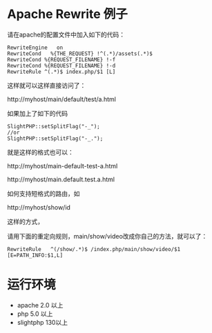 # Apache Rewrite 例子 #


请在apache的配置文件中加入如下的代码：

```
RewriteEngine   on
RewriteCond   %{THE_REQUEST} !^(.*)/assets(.*)$
RewriteCond %{REQUEST_FILENAME} !-f
RewriteCond %{REQUEST_FILENAME} !-d
RewriteRule ^(.*)$ index.php/$1 [L]
```

这样就可以这样直接访问了：

http://myhost/main/default/test/a.html

如果加上了如下的代码

```
SlightPHP::setSplitFlag("-_");
//or
SlightPHP::setSplitFlag("-_.");
```

就是这样的格式也可以：

http://myhost/main-default-test-a.html

http://myhost/main.default.test.a.html


如何支持短格式的路由，如

http://myhost/show/id

这样的方式，


请用下面的重定向规则，main/show/video改成你自己的方法，就可以了：
```
RewriteRule   ^(/show/.*)$ /index.php/main/show/video/$1 [E=PATH_INFO:$1,L]
```

# 运行环境 #
  * apache 2.0 以上
  * php 5.0 以上
  * slightphp 130以上